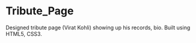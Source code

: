 # Tribute_Page
Designed tribute page (Virat Kohli) showing up his records, bio. Built using HTML5, CSS3.

